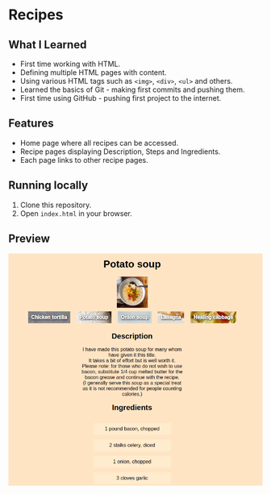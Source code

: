 # Recipes

## What I Learned

- First time working with HTML.
- Defining multiple HTML pages with content.
- Using various HTML tags such as `<img>`, `<div>`, `<ul>` and others.
- Learned the basics of Git - making first commits and pushing them.
- First time using GitHub - pushing first project to the internet.

## Features

- Home page where all recipes can be accessed.
- Recipe pages displaying Description, Steps and Ingredients.
- Each page links to other recipe pages.

## Running locally

1. Clone this repository.
1. Open `index.html` in your browser.

## Preview

![preview](preview.png)
